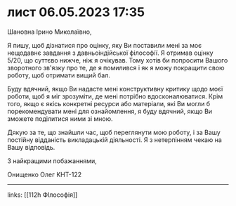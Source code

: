 # лист 06.05.2023 17:35

Шановна Ірино Миколаївно,

Я пишу, щоб дізнатися про оцінку, яку Ви поставили мені за моє нещодавнє завдання з давньоіндійської філософії. Я отримав оцінку 5/20, що суттєво нижче, ніж я очікував. Тому хотів би попросити Вашого зворотного зв'язку про те, де я помилився і як я можу покращити свою роботу, щоб отримати вищий бал.

Буду вдячний, якщо Ви надасте мені конструктивну критику щодо моєї роботи, щоб я міг зрозуміти, де мені потрібно вдосконалюватися. Крім того, якщо є якісь конкретні ресурси або матеріали, які Ви могли б порекомендувати мені для ознайомлення, я буду вдячний, якщо Ви зможете поділитися ними зі мною.

Дякую за те, що знайшли час, щоб переглянути мою роботу, і за Вашу постійну відданість викладацькій діяльності. Я з нетерпінням чекаю на Вашу відповідь.

З найкращими побажаннями,

Онищенко Олег КНТ-122



---

links: [[112h ФІлософія]]

